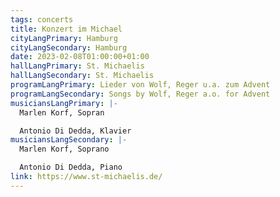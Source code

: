 ```yaml
---
tags: concerts
title: Konzert im Michael
cityLangPrimary: Hamburg
cityLangSecondary: Hamburg
date: 2023-02-08T01:00:00+01:00
hallLangPrimary: St. Michaelis
hallLangSecondary: St. Michaelis
programLangPrimary: Lieder von Wolf, Reger u.a. zum Advent
programLangSecondary: Songs by Wolf, Reger a.o. for Advent
musiciansLangPrimary: |-
  Marlen Korf, Sopran

  Antonio Di Dedda, Klavier
musiciansLangSecondary: |-
  Marlen Korf, Soprano

  Antonio Di Dedda, Piano
link: https://www.st-michaelis.de/
---
```

